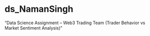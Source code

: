 # ds_NamanSingh
“Data Science Assignment – Web3 Trading Team (Trader Behavior vs Market Sentiment Analysis)”
